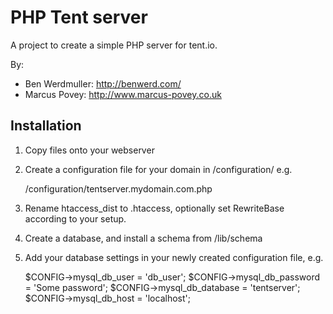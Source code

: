 PHP Tent server
===============

A project to create a simple PHP server for tent.io.

By:

* Ben Werdmuller: <http://benwerd.com/>
* Marcus Povey: <http://www.marcus-povey.co.uk>

Installation
------------

1) Copy files onto your webserver

2) Create a configuration file for your domain in /configuration/ e.g.

    /configuration/tentserver.mydomain.com.php

3) Rename htaccess_dist to .htaccess, optionally set RewriteBase according to 
your setup.

4) Create a database, and install a schema from /lib/schema

5) Add your database settings in your newly created configuration file, e.g.

    $CONFIG->mysql_db_user = 'db_user';
    $CONFIG->mysql_db_password = 'Some password'; 
    $CONFIG->mysql_db_database = 'tentserver';
    $CONFIG->mysql_db_host = 'localhost';
    

